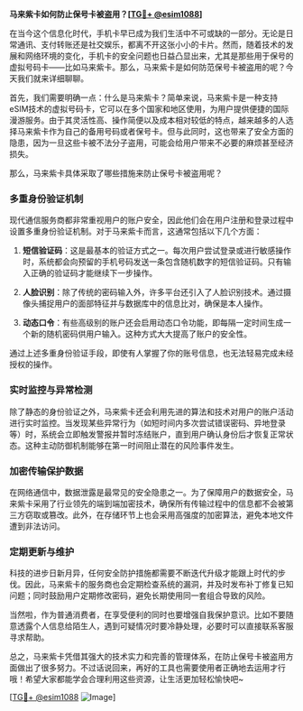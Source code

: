 **马来紫卡如何防止保号卡被盗用？[[TG💪+ @esim1088](https://t.me/s/esim1088)]**

在当今这个信息化时代，手机卡早已成为我们生活中不可或缺的一部分。无论是日常通讯、支付转账还是社交娱乐，都离不开这张小小的卡片。然而，随着技术的发展和网络环境的变化，手机卡的安全问题也日益凸显出来，尤其是那些用于保号的虚拟号码卡——比如马来紫卡。那么，马来紫卡是如何防范保号卡被盗用的呢？今天我们就来详细聊聊。

首先，我们需要明确一点：什么是马来紫卡？简单来说，马来紫卡是一种支持eSIM技术的虚拟号码卡，它可以在多个国家和地区使用，为用户提供便捷的国际漫游服务。由于其灵活性高、操作简便以及成本相对较低的特点，越来越多的人选择马来紫卡作为自己的备用号码或者保号卡。但与此同时，这也带来了安全方面的隐患，因为一旦这些卡被不法分子盗用，可能会给用户带来不必要的麻烦甚至经济损失。

那么，马来紫卡具体采取了哪些措施来防止保号卡被盗用呢？

### **多重身份验证机制**

现代通信服务商都非常重视用户的账户安全，因此他们会在用户注册和登录过程中设置多重身份验证机制。对于马来紫卡而言，这通常包括以下几个方面：

1. **短信验证码**：这是最基本的验证方式之一。每次用户尝试登录或进行敏感操作时，系统都会向预留的手机号码发送一条包含随机数字的短信验证码。只有输入正确的验证码才能继续下一步操作。
   
2. **人脸识别**：除了传统的密码输入外，许多平台还引入了人脸识别技术。通过摄像头捕捉用户的面部特征并与数据库中的信息比对，确保是本人操作。

3. **动态口令**：有些高级别的账户还会启用动态口令功能，即每隔一定时间生成一个新的随机密码供用户输入。这种方式大大提高了账户的安全性。

通过上述多重身份验证手段，即使有人掌握了你的账号信息，也无法轻易完成未经授权的操作。

### **实时监控与异常检测**

除了静态的身份验证之外，马来紫卡还会利用先进的算法和技术对用户的账户活动进行实时监控。当发现某些异常行为（如短时间内多次尝试错误密码、异地登录等）时，系统会立即触发警报并暂时冻结账户，直到用户确认身份后才恢复正常状态。这种主动防御机制能够在第一时间阻止潜在的风险事件发生。

### **加密传输保护数据**

在网络通信中，数据泄露是最常见的安全隐患之一。为了保障用户的数据安全，马来紫卡采用了行业领先的端到端加密技术，确保所有传输过程中的信息都不会被第三方窃取或篡改。此外，在存储环节上也会采用高强度的加密算法，避免本地文件遭到非法访问。

### **定期更新与维护**

科技的进步日新月异，任何安全防护措施都需要不断迭代升级才能跟上时代的步伐。因此，马来紫卡的服务商也会定期检查系统的漏洞，并及时发布补丁修复已知问题；同时鼓励用户定期修改密码，避免长期使用同一套组合导致的风险。

当然啦，作为普通消费者，在享受便利的同时也要增强自我保护意识。比如不要随意透露个人信息给陌生人，遇到可疑情况时要冷静处理，必要时可以直接联系客服寻求帮助。

总之，马来紫卡凭借其强大的技术实力和完善的管理体系，在防止保号卡被盗用方面做出了很多努力。不过话说回来，再好的工具也需要使用者正确地去运用才行哦！希望大家都能学会合理利用这些资源，让生活更加轻松愉快吧~

[[TG💪+ @esim1088](https://t.me/s/esim1088) ![Image](https://i.postimg.cc/4NQfJmqS/Snipaste-2025-05-13-00-14-12.png)]